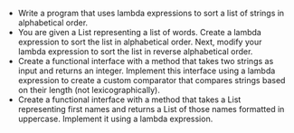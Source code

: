 - Write a program that uses lambda expressions to sort a list of strings in alphabetical order.
- You are given a List<String> representing a list of words. Create a lambda expression to sort the list in alphabetical
  order. Next, modify your lambda expression to sort the list in reverse alphabetical order.
- Create a functional interface with a method that takes two strings as input and returns an integer. Implement this
  interface using a lambda expression to create a custom comparator that compares strings based on their length (not
  lexicographically).
- Create a functional interface with a method that takes a List<String> representing first names and returns a
  List<String> of those names formatted in uppercase. Implement it using a lambda expression.
